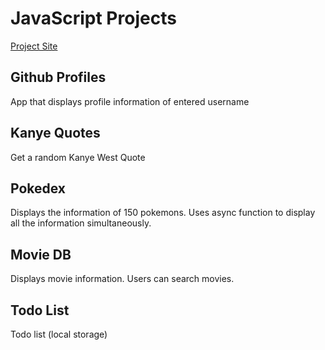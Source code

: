 # JavaScript Projects

[Project Site](subigyan.github.io/js-projects/)

## Github Profiles

App that displays profile information of entered username

## Kanye Quotes

Get a random Kanye West Quote

## Pokedex

Displays the information of 150 pokemons. Uses async function to display all the information simultaneously.

## Movie DB

Displays movie information. Users can search movies.

## Todo List

Todo list (local storage)
